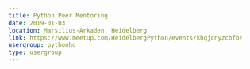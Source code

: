 ```yaml
---
title: Python Peer Mentoring
date: 2019-01-03
location: Marsilius-Arkaden, Heidelberg
link: https://www.meetup.com/HeidelbergPython/events/khqjcnyzcbfb/
usergroup: pythonhd
type: usergroup
---
```

